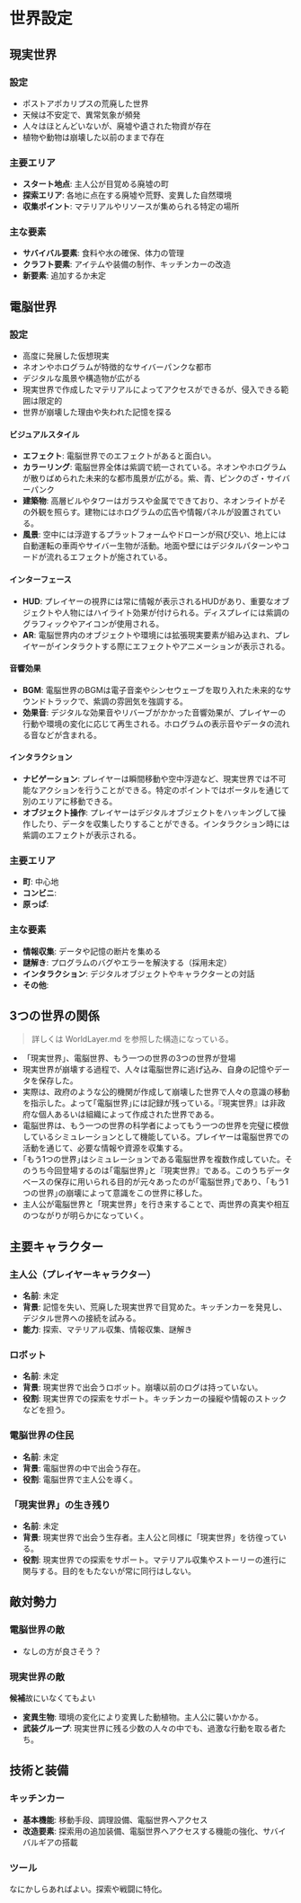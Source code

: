 # 世界設定

## 現実世界
### 設定
- ポストアポカリプスの荒廃した世界
- 天候は不安定で、異常気象が頻発
- 人々はほとんどいないが、廃墟や遺された物資が存在
- 植物や動物は崩壊した以前のままで存在

### 主要エリア
- **スタート地点**: 主人公が目覚める廃墟の町
- **探索エリア**: 各地に点在する廃墟や荒野、変異した自然環境
- **収集ポイント**: マテリアルやリソースが集められる特定の場所

### 主な要素
- **サバイバル要素**: 食料や水の確保、体力の管理
- **クラフト要素**: アイテムや装備の制作、キッチンカーの改造
- **新要素**: 追加するか未定

## 電脳世界
### 設定
- 高度に発展した仮想現実
- ネオンやホログラムが特徴的なサイバーパンクな都市
- デジタルな風景や構造物が広がる
- 現実世界で作成したマテリアルによってアクセスができるが、侵入できる範囲は限定的
- 世界が崩壊した理由や失われた記憶を探る

#### ビジュアルスタイル
- **エフェクト**: 電脳世界でのエフェクトがあると面白い。
- **カラーリング**: 電脳世界全体は紫調で統一されている。ネオンやホログラムが散りばめられた未来的な都市風景が広がる。紫、青、ピンクのざ・サイバーパンク
- **建築物**: 高層ビルやタワーはガラスや金属でできており、ネオンライトがその外観を照らす。建物にはホログラムの広告や情報パネルが設置されている。
- **風景**: 空中には浮遊するプラットフォームやドローンが飛び交い、地上には自動運転の車両やサイバー生物が活動。地面や壁にはデジタルパターンやコードが流れるエフェクトが施されている。

#### インターフェース
- **HUD**: プレイヤーの視界には常に情報が表示されるHUDがあり、重要なオブジェクトや人物にはハイライト効果が付けられる。ディスプレイには紫調のグラフィックやアイコンが使用される。
- **AR**: 電脳世界内のオブジェクトや環境には拡張現実要素が組み込まれ、プレイヤーがインタラクトする際にエフェクトやアニメーションが表示される。

#### 音響効果
- **BGM**: 電脳世界のBGMは電子音楽やシンセウェーブを取り入れた未来的なサウンドトラックで、紫調の雰囲気を強調する。
- **効果音**: デジタルな効果音やリバーブがかかった音響効果が、プレイヤーの行動や環境の変化に応じて再生される。ホログラムの表示音やデータの流れる音などが含まれる。

#### インタラクション
- **ナビゲーション**: プレイヤーは瞬間移動や空中浮遊など、現実世界では不可能なアクションを行うことができる。特定のポイントではポータルを通じて別のエリアに移動できる。
- **オブジェクト操作**: プレイヤーはデジタルオブジェクトをハッキングして操作したり、データを収集したりすることができる。インタラクション時には紫調のエフェクトが表示される。

### 主要エリア
- **町**: 中心地
- **コンビニ**:
- **原っぱ**:

### 主な要素
- **情報収集**: データや記憶の断片を集める
- **謎解き**: プログラムのバグやエラーを解決する（採用未定）
- **インタラクション**: デジタルオブジェクトやキャラクターとの対話
- **その他**: 

## 3つの世界の関係
> 詳しくは WorldLayer.md を参照した構造になっている。
- 「現実世界」、電脳世界、もう一つの世界の3つの世界が登場
- 現実世界が崩壊する過程で、人々は電脳世界に逃げ込み、自身の記憶やデータを保存した。
- 実際は、政府のような公的機関が作成して崩壊した世界で人々の意識の移動を指示した。よって｢電脳世界｣には記録が残っている。『現実世界』は非政府な個人あるいは組織によって作成された世界である。
- 電脳世界は、もう一つの世界の科学者によってもう一つの世界を完璧に模倣しているシミュレーションとして機能している。プレイヤーは電脳世界での活動を通じて、必要な情報や資源を収集する。
- ｢もう1つの世界｣はシミュレーションである電脳世界を複数作成していた。そのうち今回登場するのは｢電脳世界｣と『現実世界』である。このうちデータベースの保存に用いられる目的が元々あったのが｢電脳世界｣であり、｢もう1つの世界｣の崩壊によって意識をこの世界に移した。
- 主人公が電脳世界と「現実世界」を行き来することで、両世界の真実や相互のつながりが明らかになっていく。

## 主要キャラクター
### 主人公（プレイヤーキャラクター）
- **名前**: 未定
- **背景**: 記憶を失い、荒廃した現実世界で目覚めた。キッチンカーを発見し、デジタル世界への接続を試みる。
- **能力**: 探索、マテリアル収集、情報収集、謎解き

### ロボット
- **名前**: 未定
- **背景**: 現実世界で出会うロボット。崩壊以前のログは持っていない。
- **役割**: 現実世界での探索をサポート。キッチンカーの操縦や情報のストックなどを担う。

### 電脳世界の住民
- **名前**: 未定
- **背景**: 電脳世界の中で出会う存在。
- **役割**: 電脳世界で主人公を導く。

### 「現実世界」の生き残り
- **名前**: 未定
- **背景**: 現実世界で出会う生存者。主人公と同様に「現実世界」を彷徨っている。
- **役割**: 現実世界での探索をサポート。マテリアル収集やストーリーの進行に関与する。目的をもたないが常に同行はしない。

## 敵対勢力
### 電脳世界の敵
- なしの方が良さそう？

### 現実世界の敵
**候補**故にいなくてもよい
- **変異生物**: 環境の変化により変異した動植物。主人公に襲いかかる。
- **武装グループ**: 現実世界に残る少数の人々の中でも、過激な行動を取る者たち。

## 技術と装備
### キッチンカー
- **基本機能**: 移動手段、調理設備、電脳世界へアクセス
- **改造要素**: 探索用の追加装備、電脳世界へアクセスする機能の強化、サバイバルギアの搭載

### ツール
なにかしらあればよい。探索や戦闘に特化。

